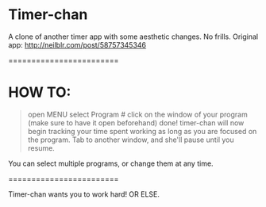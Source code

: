 # Timer-chan
A clone of another timer app with some aesthetic changes. No frills.
Original app: http://neilblr.com/post/58757345346

========================

# HOW TO:
>open MENU
>select Program #
>click on the window of your program (make sure to have it open beforehand)
>done! timer-chan will now begin tracking your time spent working as long as you are focused on the program. Tab to another window, and she'll pause until you resume.

You can select multiple programs, or change them at any time.

========================

Timer-chan wants you to work hard! OR ELSE.